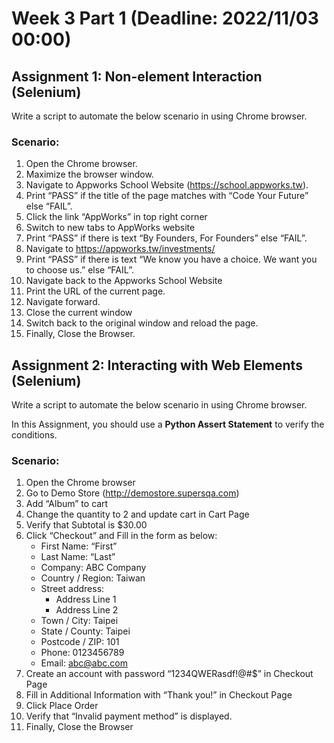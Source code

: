 # Week 3 Part 1 (Deadline: 2022/11/03 00:00)

## Assignment 1:  Non-element Interaction (Selenium)

Write a script to automate the below scenario in using Chrome browser.
 
### Scenario:
1. Open the Chrome browser.
2. Maximize the browser window.
3. Navigate to Appworks School Website (https://school.appworks.tw).
4. Print “PASS” if the title of the page matches with “Code Your Future” else “FAIL”.
5. Click the link “AppWorks” in top right corner
6. Switch to new tabs to AppWorks website
7. Print “PASS” if there is text “By Founders, For Founders” else “FAIL”.
8. Navigate to https://appworks.tw/investments/
9. Print “PASS” if there is text “We know you have a choice. We want you to choose us.” else “FAIL”.
10. Navigate back to the Appworks School Website
11. Print the URL of the current page.
12. Navigate forward.
13. Close the current window
14. Switch back to the original window and reload the page.
15. Finally, Close the Browser.

## Assignment 2: Interacting with Web Elements (Selenium)
Write a script to automate the below scenario in using Chrome browser.

In this Assignment, you should use a **Python Assert Statement** to verify the conditions.
 
### Scenario:
1. Open the Chrome browser
2. Go to Demo Store (http://demostore.supersqa.com)
3. Add “Album” to cart
4. Change the quantity to 2 and update cart in Cart Page
5. Verify that Subtotal is $30.00
6. Click “Checkout” and Fill in the form as below:
   * First Name: “First”
   * Last Name: “Last” 
   * Company: ABC Company 
   * Country / Region: Taiwan 
   * Street address:
     * Address Line 1 
     * Address Line 2
   * Town / City: Taipei
   * State / County: Taipei 
   * Postcode / ZIP: 101 
   * Phone: 0123456789 
   * Email: abc@abc.com
7. Create an account with password “1234QWERasdf!@#$” in Checkout Page
8. Fill in Additional Information with “Thank you!” in Checkout Page
9. Click Place Order
10. Verify that “Invalid payment method” is displayed.
11. Finally, Close the Browser
